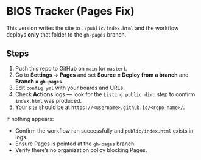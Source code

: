 # BIOS Tracker (Pages Fix)

This version writes the site to `./public/index.html` and the workflow deploys **only** that folder to the `gh-pages` branch.

## Steps
1. Push this repo to GitHub on `main` (or `master`).
2. Go to **Settings → Pages** and set **Source = Deploy from a branch** and **Branch = `gh-pages`**.
3. Edit `config.yml` with your boards and URLs.
4. Check **Actions** logs — look for the `Listing public dir:` step to confirm `index.html` was produced.
5. Your site should be at `https://<username>.github.io/<repo-name>/`.

If nothing appears:
- Confirm the workflow ran successfully and `public/index.html` exists in logs.
- Ensure Pages is pointed at the `gh-pages` branch.
- Verify there’s no organization policy blocking Pages.
